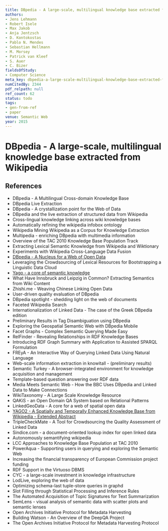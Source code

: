 ```yaml
---
title: DBpedia - A large-scale, multilingual knowledge base extracted from Wikipedia
authors:
- Jens Lehmann
- Robert Isele
- Max Jakob
- Anja Jentzsch
- D. Kontokostas
- Pablo N. Mendes
- Sebastian Hellmann
- M. Morsey
- Patrick van Kleef
- S. Auer
- C. Bizer
fieldsOfStudy:
- Computer Science
meta_key: dbpedia-a-large-scale-multilingual-knowledge-base-extracted-from-wikipedia
numCitedBy: 2344
pdf_relpath: null
ref_count: 62
status: todo
tags:
- gen-from-ref
- paper
venue: Semantic Web
year: 2015
---
```


# DBpedia - A large-scale, multilingual knowledge base extracted from Wikipedia

## References

- DBpedia - A Multilingual Cross-domain Knowledge Base
- DBpedia Live Extraction
- DBpedia - A crystallization point for the Web of Data
- DBpedia and the live extraction of structured data from Wikipedia
- Cross-lingual knowledge linking across wiki knowledge bases
- Automatically refining the wikipedia infobox ontology
- Wikipedia Mining Wikipedia as a Corpus for Knowledge Extraction
- Multipedia - enriching DBpedia with multimedia information
- Overview of the TAC 2010 Knowledge Base Population Track
- Extracting Lexical Semantic Knowledge from Wikipedia and Wiktionary
- Experiments with Wikipedia Cross-Language Data Fusion
- [DBpedia - A Nucleus for a Web of Open Data](./dbpedia-a-nucleus-for-a-web-of-open-data.md)
- Leveraging the Crowdsourcing of Lexical Resources for Bootstrapping a Linguistic Data Cloud
- [Yago - a core of semantic knowledge](./yago-a-core-of-semantic-knowledge.md)
- What Have Innsbruck and Leipzig in Common? Extracting Semantics from Wiki Content
- Zhishi.me - Weaving Chinese Linking Open Data
- User-driven quality evaluation of DBpedia
- DBpedia spotlight - shedding light on the web of documents
- Faceted Wikipedia Search
- Internationalization of Linked Data - The case of the Greek DBpedia edition
- Preliminary Results in Tag Disambiguation using DBpedia
- Exploring the Geospatial Semantic Web with DBpedia Mobile
- Facet Graphs - Complex Semantic Querying Made Easy
- RelFinder - Revealing Relationships in RDF Knowledge Bases
- Introducing RDF Graph Summary with Application to Assisted SPARQL Formulation
- FREyA - An Interactive Way of Querying Linked Data Using Natural Language
- Web-scale information extraction in knowitall - (preliminary results)
- Semantic Turkey - A browser-integrated environment for knowledge acquisition and management
- Template-based question answering over RDF data
- Media Meets Semantic Web - How the BBC Uses DBpedia and Linked Data to Make Connections
- WikiTaxonomy - A Large Scale Knowledge Resource
- QAKiS - an Open Domain QA System based on Relational Patterns
- LinkedGeoData - A core for a web of spatial open data
- [YAGO2 - A Spatially and Temporally Enhanced Knowledge Base from Wikipedia - Extended Abstract](./yago2-a-spatially-and-temporally-enhanced-knowledge-base-from-wikipedia-extended-abstract.md)
- TripleCheckMate - A Tool for Crowdsourcing the Quality Assessment of Linked Data
- Sindice.com - a document-oriented lookup index for open linked data
- Autonomously semantifying wikipedia
- LCC Approaches to Knowledge Base Population at TAC 2010
- PowerAqua - Supporting users in querying and exploring the Semantic Web
- Increasing the financial transparency of European Commission project funding
- RDF Support in the Virtuoso DBMS
- CYC - a large-scale investment in knowledge infrastructure
- LodLive, exploring the web of data
- Optimizing schema-last tuple-store queries in graphd
- Slot Filling through Statistical Processing and Inference Rules
- The Automated Acquisition of Topic Signatures for Text Summarization
- SemLens - visual analysis of semantic data with scatter plots and semantic lenses
- Open Archives Initiative Protocol for Metadata Harvesting
- Building Watson - An Overview of the DeepQA Project
- The Open Archives Initiative Protocol for Metadata Harvesting Protocol
